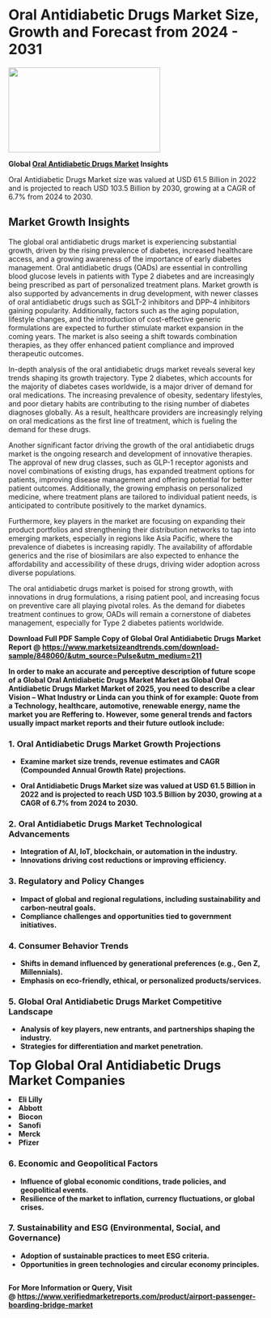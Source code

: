 <H1>Oral Antidiabetic Drugs Market Size, Growth and Forecast from 2024 - 2031</H1><img class="aligncenter size-medium wp-image-584254" src="https://thirdeyenews.in/wp-content/uploads/2024/09/Global-Market-Research-300x168.jpeg" alt="" width="300" height="168" /><p><strong>Global&nbsp;<a href="https://www.marketsizeandtrends.com/download-sample/848060/&amp;utm_source=Pulse&amp;utm_medium=211">Oral Antidiabetic Drugs Market</a> Insights</strong></p><p>Oral Antidiabetic Drugs Market size was valued at USD 61.5 Billion in 2022 and is projected to reach USD 103.5 Billion by 2030, growing at a CAGR of 6.7% from 2024 to 2030.</p><p><h2>Market Growth Insights</h2> <p>The global oral antidiabetic drugs market is experiencing substantial growth, driven by the rising prevalence of diabetes, increased healthcare access, and a growing awareness of the importance of early diabetes management. Oral antidiabetic drugs (OADs) are essential in controlling blood glucose levels in patients with Type 2 diabetes and are increasingly being prescribed as part of personalized treatment plans. Market growth is also supported by advancements in drug development, with newer classes of oral antidiabetic drugs such as SGLT-2 inhibitors and DPP-4 inhibitors gaining popularity. Additionally, factors such as the aging population, lifestyle changes, and the introduction of cost-effective generic formulations are expected to further stimulate market expansion in the coming years. The market is also seeing a shift towards combination therapies, as they offer enhanced patient compliance and improved therapeutic outcomes.</p> <p><strong></strong></p> <p>In-depth analysis of the oral antidiabetic drugs market reveals several key trends shaping its growth trajectory. Type 2 diabetes, which accounts for the majority of diabetes cases worldwide, is a major driver of demand for oral medications. The increasing prevalence of obesity, sedentary lifestyles, and poor dietary habits are contributing to the rising number of diabetes diagnoses globally. As a result, healthcare providers are increasingly relying on oral medications as the first line of treatment, which is fueling the demand for these drugs.</p> <p>Another significant factor driving the growth of the oral antidiabetic drugs market is the ongoing research and development of innovative therapies. The approval of new drug classes, such as GLP-1 receptor agonists and novel combinations of existing drugs, has expanded treatment options for patients, improving disease management and offering potential for better patient outcomes. Additionally, the growing emphasis on personalized medicine, where treatment plans are tailored to individual patient needs, is anticipated to contribute positively to the market dynamics.</p> <p>Furthermore, key players in the market are focusing on expanding their product portfolios and strengthening their distribution networks to tap into emerging markets, especially in regions like Asia Pacific, where the prevalence of diabetes is increasing rapidly. The availability of affordable generics and the rise of biosimilars are also expected to enhance the affordability and accessibility of these drugs, driving wider adoption across diverse populations.</p> <p>The oral antidiabetic drugs market is poised for strong growth, with innovations in drug formulations, a rising patient pool, and increasing focus on preventive care all playing pivotal roles. As the demand for diabetes treatment continues to grow, OADs will remain a cornerstone of diabetes management, especially for Type 2 diabetes patients worldwide.</p> <p><strong></p><p><span class=""><strong>Download Full PDF Sample Copy of Global Oral Antidiabetic Drugs Market Report</strong> @ <a href="https://www.marketsizeandtrends.com/download-sample/848060/&amp;utm_source=Pulse&amp;utm_medium=211" target="_blank">https://www.marketsizeandtrends.com/download-sample/848060/&amp;utm_source=Pulse&amp;utm_medium=211</a></span></p><p>In order to make an accurate and perceptive description of future scope of a Global&nbsp;Oral Antidiabetic Drugs Market Market as Global&nbsp;Oral Antidiabetic Drugs Market Market of 2025, you need to describe a clear Vision &ndash; What Industry or Linda can you think of for example: Quote from a Technology, healthcare, automotive, renewable energy, name the market you are Reffering to. However, some general trends and factors usually impact market reports and their future outlook include:</p><h3>1.&nbsp;<strong>Oral Antidiabetic Drugs Market Growth Projections</strong></h3><ul><li>Examine market size trends, revenue estimates and CAGR (Compounded Annual Growth Rate) projections.</li><li><p>Oral Antidiabetic Drugs Market size was valued at USD 61.5 Billion in 2022 and is projected to reach USD 103.5 Billion by 2030, growing at a CAGR of 6.7% from 2024 to 2030.</p></li></ul><h3>2.&nbsp;<strong>Oral Antidiabetic Drugs Market Technological Advancements</strong></h3><ul><li>Integration of AI, IoT, blockchain, or automation in the industry.</li><li>Innovations driving cost reductions or improving efficiency.</li></ul><h3>3.&nbsp;<strong>Regulatory and Policy Changes</strong></h3><ul><li>Impact of global and regional regulations, including sustainability and carbon-neutral goals.</li><li>Compliance challenges and opportunities tied to government initiatives.</li></ul><h3>4.&nbsp;<strong>Consumer Behavior Trends</strong></h3><ul><li>Shifts in demand influenced by generational preferences (e.g., Gen Z, Millennials).</li><li>Emphasis on eco-friendly, ethical, or personalized products/services.</li></ul><h3>5.&nbsp;<strong>Global Oral Antidiabetic Drugs Market Competitive Landscape</strong></h3><ul><li>Analysis of key players, new entrants, and partnerships shaping the industry.</li><li>Strategies for differentiation and market penetration.</li></ul><p data-pm-slice="1 1 []"><span style="color: inherit; font-family: inherit; font-size: 25px;">Top Global Oral Antidiabetic Drugs Market Companies</span></p><div class="" data-test-id=""><p><li>Eli Lilly</li><li> Abbott</li><li> Biocon</li><li> Sanofi</li><li> Merck</li><li> Pfizer</li></p></div><h3>6.&nbsp;<strong>Economic and Geopolitical Factors</strong></h3><ul><li>Influence of global economic conditions, trade policies, and geopolitical events.</li><li>Resilience of the market to inflation, currency fluctuations, or global crises.</li></ul><h3>7.&nbsp;<strong>Sustainability and ESG (Environmental, Social, and Governance)</strong></h3><ul><li>Adoption of sustainable practices to meet ESG criteria.</li><li>Opportunities in green technologies and circular economy principles.</li></ul><h2><strong style="font-size: 14px;">For More Information or Query, Visit @&nbsp;</strong><a style="background-color: #ffffff; font-size: 14px;" href="https://www.marketsizeandtrends.com/report/oral-antidiabetic-drugs-market/" target="_blank">https://www.verifiedmarketreports.com/product/airport-passenger-boarding-bridge-market</a></h2>

